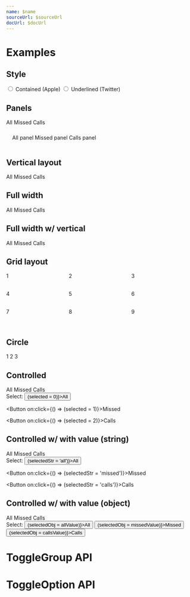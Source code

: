 ```yaml
---
name: $name
sourceUrl: $sourceUrl
docUrl: $docUrl
---
```


<script>
  import toggleGroupApi from '$lib/components/ToggleGroup.svelte?raw&sveld';
  import toggleOptionApi from '$lib/components/ToggleOption.svelte?raw&sveld';
  import ApiDocs from '$lib/components/ApiDocs.svelte';

  import Button from '$lib/components/Button.svelte';
  import Preview from '$lib/components/Preview.svelte';
  import ToggleGroup from '$lib/components/ToggleGroup.svelte';
  import ToggleOption from '$lib/components/ToggleOption.svelte';
  import TogglePanel from '$lib/components/TogglePanel.svelte';

  const allValue = {};
  const missedValue = {};
  const callsValue = {};

  let selected = 1;
  let selectedStr = 'missed';
  let selectedObj = missedValue;

  let optionStyle = 'contained';
</script>

<!--
  - [ ] Selection
    - `data-key` only allows string keys, but allows attaching to dom element
    - what about enum / toggle button use cases?
  - [ ] Support changing color of indicator based on selection
  - [ ] Support coloring options based on selection (.selected class?, add bold font, etc)
  - [ ] Pass fallback transition to <ToggleGroup contained={optionStyle==='contained'} underlined={optionStyle==='underlined'}> (fade, scale, etc)
  - [x] Rename `key` to `value`?
  - [ ] Support overflow scrolling (with button)
  - Reference:
    - https://svelte.dev/repl/8e68120858e5322272dc9136c4bb79cc?version=3.7.0
-->

# Examples

## Style

<label>
  <input type="radio" value="contained" bind:group={optionStyle} />
  Contained (Apple)
</label>
<label>
  <input type="radio" value="underlined" bind:group={optionStyle} />
  Underlined (Twitter)
</label>

## Panels

<Preview>
  <ToggleGroup
    contained={optionStyle === 'contained'}
    underlined={optionStyle === 'underlined'}
  >
    <div class="options">
      <ToggleOption value="all" style="width: 120px">All</ToggleOption>
      <ToggleOption value="missed" style="width: 120px">Missed</ToggleOption>
      <ToggleOption value="calls" style="width: 120px">Calls</ToggleOption>
    </div>
    <div style="margin-top: 8px; padding: 16px">
      <TogglePanel>All panel</TogglePanel>
      <TogglePanel>Missed panel</TogglePanel>
      <TogglePanel>Calls panel</TogglePanel>
    </div>
  </ToggleGroup>
</Preview>

## Vertical layout

<Preview>
  <ToggleGroup
    contained={optionStyle === 'contained'}
    underlined={optionStyle === 'underlined'}
    vertical
  >
    <div class="options">
      <ToggleOption value="all">All</ToggleOption>
      <ToggleOption value="missed">Missed</ToggleOption>
      <ToggleOption value="calls">Calls</ToggleOption>
    </div>
  </ToggleGroup>
</Preview>

## Full width

<Preview>
  <ToggleGroup
    contained={optionStyle === 'contained'}
    underlined={optionStyle === 'underlined'}
  >
    <div class="options w-full">
      <ToggleOption value="all">All</ToggleOption>
      <ToggleOption value="missed">Missed</ToggleOption>
      <ToggleOption value="calls">Calls</ToggleOption>
    </div>
  </ToggleGroup>
</Preview>

## Full width w/ vertical

<Preview>
  <ToggleGroup
    contained={optionStyle === 'contained'}
    underlined={optionStyle === 'underlined'}
    vertical
  >
    <div class="options w-full">
      <ToggleOption value="all">All</ToggleOption>
      <ToggleOption value="missed">Missed</ToggleOption>
      <ToggleOption value="calls">Calls</ToggleOption>
    </div>
  </ToggleGroup>
</Preview>

## Grid layout

<Preview>
  <ToggleGroup
    contained={optionStyle === 'contained'}
    underlined={optionStyle === 'underlined'}
  >
    <div
      class="options"
      style="display: grid; grid-template-columns: repeat(3, 1fr);
    grid-template-rows: repeat(3, 48px)"
    >
      <ToggleOption value={1}>1</ToggleOption>
      <ToggleOption value={2}>2</ToggleOption>
      <ToggleOption value={3}>3</ToggleOption>
      <ToggleOption value={4}>4</ToggleOption>
      <ToggleOption value={5}>5</ToggleOption>
      <ToggleOption value={6}>6</ToggleOption>
      <ToggleOption value={7}>7</ToggleOption>
      <ToggleOption value={8}>8</ToggleOption>
      <ToggleOption value={9}>9</ToggleOption>
    </div>
  </ToggleGroup>
</Preview>

## Circle

<Preview>
  <ToggleGroup
    contained={optionStyle === 'contained'}
    underlined={optionStyle === 'underlined'}
    circle
  >
    <div class="options">
      <ToggleOption value={1} class="h-10 aspect-square">1</ToggleOption>
      <ToggleOption value={2} class="h-10 aspect-square">2</ToggleOption>
      <ToggleOption value={3} class="h-10 aspect-square">3</ToggleOption>
    </div>
  </ToggleGroup>
</Preview>

## Controlled

<Preview>
  <ToggleGroup
    contained={optionStyle === 'contained'}
    underlined={optionStyle === 'underlined'}
    {selected}
  >
    <div class="options">
      <ToggleOption value="all" style="width: 120px">All</ToggleOption>
      <ToggleOption value="missed" style="width: 120px">Missed</ToggleOption>
      <ToggleOption value="calls" style="width: 120px">Calls</ToggleOption>
    </div>
  </ToggleGroup>
</Preview>

<div class="mt-4">
  Select:
  <Button on:click={() => (selected = 0)}>All</Button>

<Button on:click={() => (selected = 1)}>Missed</Button>

<Button on:click={() => (selected = 2)}>Calls</Button>

</div>

## Controlled w/ with value (string)

<Preview>
  <ToggleGroup
    contained={optionStyle === 'contained'}
    underlined={optionStyle === 'underlined'}
    selected={selectedStr}
  >
    <div class="options">
      <ToggleOption value="all" style="width: 120px">All</ToggleOption>
      <ToggleOption value="missed" style="width: 120px">Missed</ToggleOption>
      <ToggleOption value="calls" style="width: 120px">Calls</ToggleOption>
    </div>
  </ToggleGroup>
</Preview>

<div class="mt-4">
  Select:
  <Button on:click={() => (selectedStr = 'all')}>All</Button>

<Button on:click={() => (selectedStr = 'missed')}>Missed</Button>

<Button on:click={() => (selectedStr = 'calls')}>Calls</Button>

</div>

## Controlled w/ with value (object)

<Preview>
  <ToggleGroup
    contained={optionStyle === 'contained'}
    underlined={optionStyle === 'underlined'}
    selected={selectedObj}
  >
    <div class="options">
      <ToggleOption value={allValue} style="width: 120px">All</ToggleOption>
      <ToggleOption value={missedValue} style="width: 120px">Missed</ToggleOption>
      <ToggleOption value={callsValue} style="width: 120px">Calls</ToggleOption>
    </div>
  </ToggleGroup>
</Preview>

<div class="mt-4">
  Select:
  <Button on:click={() => (selectedObj = allValue)}>All</Button>
  <Button on:click={() => (selectedObj = missedValue)}>Missed</Button>
  <Button on:click={() => (selectedObj = callsValue)}>Calls</Button>
</div>

# ToggleGroup API

<ApiDocs api={toggleGroupApi} />

# ToggleOption API

<ApiDocs api={toggleOptionApi} />
